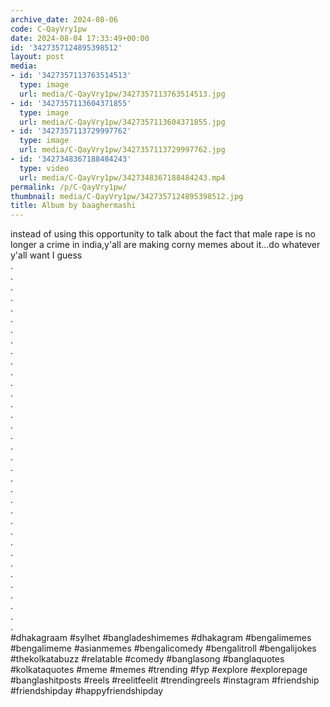 ```yaml
---
archive_date: 2024-08-06
code: C-QayVry1pw
date: 2024-08-04 17:33:49+00:00
id: '3427357124895398512'
layout: post
media:
- id: '3427357113763514513'
  type: image
  url: media/C-QayVry1pw/3427357113763514513.jpg
- id: '3427357113604371855'
  type: image
  url: media/C-QayVry1pw/3427357113604371855.jpg
- id: '3427357113729997762'
  type: image
  url: media/C-QayVry1pw/3427357113729997762.jpg
- id: '3427348367188484243'
  type: video
  url: media/C-QayVry1pw/3427348367188484243.mp4
permalink: /p/C-QayVry1pw/
thumbnail: media/C-QayVry1pw/3427357124895398512.jpg
title: Album by baaghermashi
---
```


instead of using this opportunity to talk about the fact that male rape is no longer a crime in india,y'all are making corny memes about it...do whatever y'all want I guess   
.  
.  
.  
.  
.  
.  
.  
.  
.  
.  
.  
.  
.  
.  
.  
.  
.  
.  
.  
.  
.  
.  
.  
.  
.  
.  
.  
.  
.  
.  
.  
.  
.  
.  
.  
#dhakagraam #sylhet #bangladeshimemes #dhakagram #bengalimemes  #bengalimeme #asianmemes #bengalicomedy #bengalitroll #bengalijokes #thekolkatabuzz #relatable #comedy #banglasong #banglaquotes #kolkataquotes #meme #memes #trending #fyp #explore #explorepage #banglashitposts #reels #reelitfeelit #trendingreels #instagram #friendship #friendshipday #happyfriendshipday